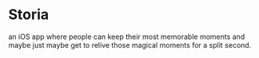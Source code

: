 # Storia
an iOS app where people can keep their most memorable moments and maybe just maybe get to relive those magical moments for a split second.

